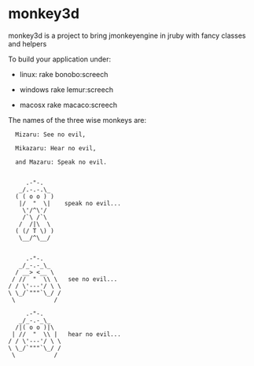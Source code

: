 monkey3d
========

monkey3d is a project to bring jmonkeyengine in jruby with fancy classes and helpers

To build your application under:

* linux:
	rake bonobo:screech

* windows
	rake lemur:screech

* macosx
	rake macaco:screech


 The names of the three wise monkeys are: 

      Mizaru: See no evil,

      Mikazaru: Hear no evil, 

      and Mazaru: Speak no evil.


         .-"-.
       _/.-.-.\_
      ( ( o o ) )
       |/  "  \|    speak no evil...
        \'/^\'/
        /`\ /`\
       /  /|\  \
      ( (/ T \) )
       \__/^\__/


         .-"-.
       _/_-.-_\_
      / __> <__ \
     / //  "  \\ \   see no evil...
    / / \'---'/ \ \
    \ \_/`"""`\_/ /
     \           /

         .-"-.
       _/_-.-_\_
      /|( o o )|\
     | //  "  \\ |   hear no evil...
    / / \'---'/ \ \
    \ \_/`"""`\_/ /
     \           /
